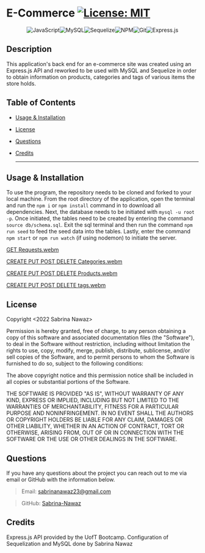   # E-Commerce  [![License: MIT](https://img.shields.io/badge/License-MIT-yellow.svg)](https://opensource.org/licenses/MIT)
 
 <div align="center">

![JavaScript](https://img.shields.io/badge/javascript-%23323330.svg?style=for-the-badge&logo=javascript&logoColor=%23F7DF1E)![MySQL](https://img.shields.io/badge/mysql-%2300f.svg?style=for-the-badge&logo=mysql&logoColor=white)![Sequelize](https://img.shields.io/badge/Sequelize-52B0E7?style=for-the-badge&logo=Sequelize&logoColor=white)![NPM](https://img.shields.io/badge/NPM-%23000000.svg?style=for-the-badge&logo=npm&logoColor=white)![Git](https://img.shields.io/badge/git-%23F05033.svg?style=for-the-badge&logo=git&logoColor=white)![Express.js](https://img.shields.io/badge/express.js-%23404d59.svg?style=for-the-badge&logo=express&logoColor=%2361DAFB)

</div>

## Description

  This application's back end for an e-commerce site was created using an Express.js API and reworked to be used with MySQL and Sequelize in order to obtain information on products, categories and tags of various items the store holds.  

## Table of Contents

  * [Usage & Installation](#usage) 
  * [License](#license)
  * [Questions](#questions)
  * [Credits](#credits)

    ***

## Usage & Installation

  To use the program, the repository needs to be cloned and forked to your local machine. From the root directory of the application, open the terminal and run the `npm i` or `npm install` command in to download all dependencies. Next, the database needs to be initiated with `mysql -u root -p`. Once initiated, the tables need to be created by entering the command `source db/schema.sql`. Exit the sql terminal and then run the command `npm run seed` to feed the seed data into the tables. Lastly, enter the command `npm start` or `npm run watch` (if using nodemon) to initiate the server. 
  
  [GET Requests.webm](https://user-images.githubusercontent.com/61954667/204928319-650341e8-8965-4dc4-9450-d9b6dc8c8dca.webm)
  
  [CREATE PUT POST DELETE Categories.webm](https://user-images.githubusercontent.com/61954667/204928354-cd73f6dd-8f17-439c-b102-6ddae5656740.webm)
  
  [CREATE PUT POST DELETE Products.webm](https://user-images.githubusercontent.com/61954667/204928375-0bb6a4a4-79d6-42a8-80be-2cb0a023dafc.webm)
  
  [CREATE PUT POST DELETE tags.webm](https://user-images.githubusercontent.com/61954667/204928409-4108b1fd-34ea-42a0-a9a5-e44962f482c5.webm)

## License
Copyright <2022 Sabrina Nawaz> <COPYRIGHT>

Permission is hereby granted, free of charge, to any person obtaining a copy of this software and associated documentation files (the "Software"), to deal in the Software without restriction, including without limitation the rights to use, copy, modify, merge, publish, distribute, sublicense, and/or sell copies of the Software, and to permit persons to whom the Software is furnished to do so, subject to the following conditions:

The above copyright notice and this permission notice shall be included in all copies or substantial portions of the Software.

THE SOFTWARE IS PROVIDED "AS IS", WITHOUT WARRANTY OF ANY KIND, EXPRESS OR IMPLIED, INCLUDING BUT NOT LIMITED TO THE WARRANTIES OF MERCHANTABILITY, FITNESS FOR A PARTICULAR PURPOSE AND NONINFRINGEMENT. IN NO EVENT SHALL THE AUTHORS OR COPYRIGHT HOLDERS BE LIABLE FOR ANY CLAIM, DAMAGES OR OTHER LIABILITY, WHETHER IN AN ACTION OF CONTRACT, TORT OR OTHERWISE, ARISING FROM, OUT OF OR IN CONNECTION WITH THE SOFTWARE OR THE USE OR OTHER DEALINGS IN THE SOFTWARE.
  
## Questions

  If you have any questions about the project you can reach out to me via email or GitHub with the information below. 

  >Email: sabrinanawaz23@gmail.com 

  >GitHub: [Sabrina-Nawaz](https://github.com/Sabrina-Nawaz)

## Credits

Express.js API provided by the UofT Bootcamp. Configuration of Sequelization and MySQL done by Sabrina Nawaz

